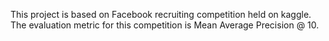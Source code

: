 This project is based on Facebook recruiting competition held on kaggle. The evaluation metric for this competition is Mean Average Precision @ 10. 
